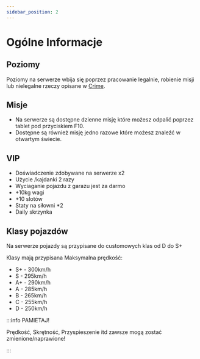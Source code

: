 ```yaml
---
sidebar_position: 2
---
```


# Ogólne Informacje

## Poziomy

Poziomy na serwerze wbija się poprzez pracowanie legalnie, robienie misji lub nielegalne rzeczy opisane w [Crime](../MoonRP/crime.md).


## Misje

- Na serwerze są dostępne dzienne misję które możesz odpalić poprzez tablet pod przyciskiem F10.
- Dostępne są również misję jedno razowe które możesz znaleźć w otwartym świecie.

## VIP

- Doświadczenie zdobywane na serwerze x2
- Użycie /kajdanki 2 razy
- Wyciaganie pojazdu z garazu jest za darmo
- +10kg wagi
- +10 slotów
- Staty na siłowni *2
- Daily skrzynka

## Klasy pojazdów
Na serwerze pojazdy są przypisane do customowych klas od D do S+

Klasy mają przypisana Maksymalna prędkość:

- S+ - 300km/h 
- S  - 295km/h
- A+ - 290km/h
- A  - 285km/h 
- B  - 265km/h
- C  - 255km/h
- D  - 250km/h

:::info PAMIETAJ!

Prędkość, Skrętność, Przyspieszenie itd zawsze mogą zostać zmienione/naprawione!

:::
